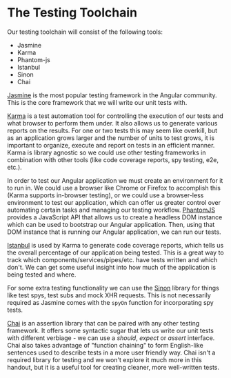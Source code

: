 # The Testing Toolchain

Our testing toolchain will consist of the following tools:

* Jasmine
* Karma
* Phantom-js
* Istanbul
* Sinon
* Chai

[Jasmine](http://jasmine.github.io/) is the most popular testing framework in the Angular community. This is the core framework that we will write our unit tests with.

[Karma](https://karma-runner.github.io/) is a test automation tool for controlling the execution of our tests and what browser to perform them under. It also allows us to generate various reports on the results. For one or two tests this may seem like overkill, but as an application grows larger and the number of units to test grows, it is important to organize, execute and report on tests in an efficient manner. Karma is library agnostic so we could use other testing frameworks in combination with other tools \(like code coverage reports, spy testing, e2e, etc.\).

In order to test our Angular application we must create an environment for it to run in. We could use a browser like Chrome or Firefox to accomplish this \(Karma supports in-browser testing\), or we could use a browser-less environment to test our application, which can offer us greater control over automating certain tasks and managing our testing workflow. [PhantomJS](http://phantomjs.org/) provides a JavaScript API that allows us to create a headless DOM instance which can be used to bootstrap our Angular application. Then, using that DOM instance that is running our Angular application, we can run our tests.

[Istanbul](https://gotwarlost.github.io/istanbul/) is used by Karma to generate code coverage reports, which tells us the overall percentage of our application being tested. This is a great way to track which components/services/pipes/etc. have tests written and which don't. We can get some useful insight into how much of the application is being tested and where.

For some extra testing functionality we can use the [Sinon](http://sinonjs.org/) library for things like test spys, test subs and mock XHR requests. This is not necessarily required as Jasmine comes with the `spyOn` function for incorporating spy tests.

[Chai](http://Chaijs.com/) is an assertion library that can be paired with any other testing framework. It offers some syntactic sugar that lets us write our unit tests with different verbiage - we can use a _should_, _expect_ or _assert_ interface. Chai also takes advantage of "function chaining" to form English-like sentences used to describe tests in a more user friendly way. Chai isn't a required library for testing and we won't explore it much more in this handout, but it is a useful tool for creating cleaner, more well-written tests.

